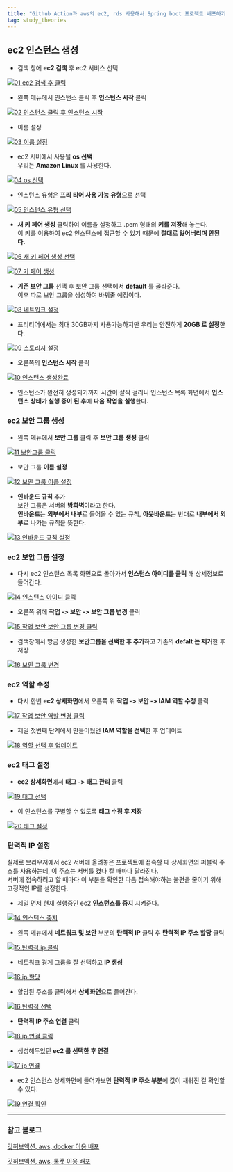 ```yaml
---
title: "Github Action과 aws의 ec2, rds 사용해서 Spring boot 프로젝트 배포하기-ec2 인스턴스 생성"
tag: study_theories
---
```


## ec2 인스턴스 생성

- 검색 창에 **ec2 검색** 후 ec2 서비스 선택

[![01 ec2 검색 후 클릭](https://github.com/yony-k/yony-k.github.io/assets/109204976/70bf1003-04bb-4539-aa2e-b02f156e0966)](https://github.com/yony-k/yony-k.github.io/assets/109204976/70bf1003-04bb-4539-aa2e-b02f156e0966)

- 왼쪽 메뉴에서 인스턴스 클릭 후 **인스턴스 시작** 클릭

[![02 인스턴스 클릭 후 인스턴스 시작](https://github.com/yony-k/yony-k.github.io/assets/109204976/aabc6947-1f79-4021-8fae-4452972db2dc)](https://github.com/yony-k/yony-k.github.io/assets/109204976/aabc6947-1f79-4021-8fae-4452972db2dc)

- 이름 설정

[![03 이름 설정](https://github.com/yony-k/yony-k.github.io/assets/109204976/55ab78bb-0dda-4328-8fc8-ec26ea5e0cf7)](https://github.com/yony-k/yony-k.github.io/assets/109204976/55ab78bb-0dda-4328-8fc8-ec26ea5e0cf7)

- ec2 서버에서 사용될 **os 선택**<br>
우리는 **Amazon Linux** 를 사용한다.

[![04 os 선택](https://github.com/yony-k/yony-k.github.io/assets/109204976/54af569d-cf41-4546-987c-7fa100cfb358)](https://github.com/yony-k/yony-k.github.io/assets/109204976/54af569d-cf41-4546-987c-7fa100cfb358)

- 인스턴스 유형은 **프리 티어 사용 가능 유형**으로 선택

[![05 인스턴스 유형 선택](https://github.com/yony-k/yony-k.github.io/assets/109204976/1c031b00-0428-4cbb-b951-1bcff7deef4b)](https://github.com/yony-k/yony-k.github.io/assets/109204976/1c031b00-0428-4cbb-b951-1bcff7deef4b)

- **새 키 페어 생성** 클릭하여 이름을 설정하고 .pem 형태의 **키를 저장**해 놓는다.<br>
이 키를 이용하여 ec2 인스턴스에 접근할 수 있기 때문에 **절대로 잃어버리며 안된다.**<br>

[![06 새 키 페어 생성 선택](https://github.com/yony-k/yony-k.github.io/assets/109204976/0963117d-d494-42db-8922-eddc7587e37f)](https://github.com/yony-k/yony-k.github.io/assets/109204976/0963117d-d494-42db-8922-eddc7587e37f)

[![07 키 페어 생성](https://github.com/yony-k/yony-k.github.io/assets/109204976/f87016b1-b559-44a3-8a38-14140963661b)](https://github.com/yony-k/yony-k.github.io/assets/109204976/f87016b1-b559-44a3-8a38-14140963661b)

- **기존 보안 그룹** 선택 후 보안 그룹 선택에서 **default** 를 골라준다. <br>
이후 따로 보안 그룹을 생성하여 바꿔줄 예정이다.<br>

[![08 네트워크 설정](https://github.com/yony-k/yony-k.github.io/assets/109204976/93f8e68d-83b4-47e9-999a-363b9178af02)](https://github.com/yony-k/yony-k.github.io/assets/109204976/93f8e68d-83b4-47e9-999a-363b9178af02)

- 프리티어에서는 최대 30GB까지 사용가능하지만 우리는 안전하게 **20GB 로 설정**한다.

[![09 스토리지 설정](https://github.com/yony-k/yony-k.github.io/assets/109204976/3ea8b3e7-adce-40b9-a46b-710083361d49)](https://github.com/yony-k/yony-k.github.io/assets/109204976/3ea8b3e7-adce-40b9-a46b-710083361d49)

- 오른쪽의 **인스턴스 시작** 클릭

[![10 인스턴스 생성완료](https://github.com/yony-k/yony-k.github.io/assets/109204976/99456cf9-cd02-4e4b-9e0e-15137fc368b5)](https://github.com/yony-k/yony-k.github.io/assets/109204976/99456cf9-cd02-4e4b-9e0e-15137fc368b5)

- 인스턴스가 완전히 생성되기까지 시간이 살짝 걸리니 인스턴스 목록 화면에서 **인스턴스 상태가 실행 중이 된 후**에 **다음 작업을 실행**한다. 

### ec2 보안 그룹 생성

- 왼쪽 메뉴에서 **보안 그룹** 클릭 후 **보안 그룹 생성** 클릭

[![11 보안그룹 클릭](https://github.com/yony-k/yony-k.github.io/assets/109204976/f8a8f919-74c9-40d2-9122-ac3946957c0e)](https://github.com/yony-k/yony-k.github.io/assets/109204976/f8a8f919-74c9-40d2-9122-ac3946957c0e)

- 보안 그룹 **이름 설정**

[![12 보안 그룹 이름 설정](https://github.com/yony-k/yony-k.github.io/assets/109204976/c69040fc-0387-4f50-93ea-55d4170ea212)](https://github.com/yony-k/yony-k.github.io/assets/109204976/c69040fc-0387-4f50-93ea-55d4170ea212)

- **인바운드 규칙** 추가<br>
보안 그룹은 서버의 **방화벽**이라고 한다. <br>
**인바운드**는 **외부에서 내부**로 들어올 수 있는 규칙, **아웃바운드**는 반대로 **내부에서 외부**로 나가는 규칙을 뜻한다.<br>

[![13 인바운드 규칙 설정](https://github.com/yony-k/yony-k.github.io/assets/109204976/3b6f2d0b-456a-4caf-bb24-476ac07fa95a)](https://github.com/yony-k/yony-k.github.io/assets/109204976/3b6f2d0b-456a-4caf-bb24-476ac07fa95a)

### ec2 보안 그룹 설정

- 다시 ec2 인스턴스 목록 화면으로 돌아가서 **인스턴스 아이디를 클릭** 해 상세정보로 들어간다.

[![14 인스턴스 아이디 클릭](https://github.com/yony-k/yony-k.github.io/assets/109204976/2f80caaf-deb5-444a-af3d-9dba84b5f89b)](https://github.com/yony-k/yony-k.github.io/assets/109204976/2f80caaf-deb5-444a-af3d-9dba84b5f89b)

- 오른쪽 위에 **작업 -> 보안 -> 보안 그룹 변경** 클릭

[![15 작업 보안 보안 그룹 변경 클릭](https://github.com/yony-k/yony-k.github.io/assets/109204976/7b862c17-1e82-4538-aa40-96df8eb7c140)](https://github.com/yony-k/yony-k.github.io/assets/109204976/7b862c17-1e82-4538-aa40-96df8eb7c140)

- 검색창에서 방금 생성한 **보안그룹을 선택한 후 추가**하고 기존의 **defalt 는 제거**한 후 저장

[![16 보안 그룹 변경](https://github.com/yony-k/yony-k.github.io/assets/109204976/1850dd16-0b2e-4247-b6b6-6ad5654a501b)](https://github.com/yony-k/yony-k.github.io/assets/109204976/1850dd16-0b2e-4247-b6b6-6ad5654a501b)

### ec2 역할 수정

- 다시 한번 **ec2 상세화면**에서 오른쪽 위 **작업 -> 보안 -> IAM 역할 수정** 클릭

[![17 작업 보안 역할 변경 클릭](https://github.com/yony-k/yony-k.github.io/assets/109204976/36fea00e-98b0-42fd-8d2d-566b0b4c679b)](https://github.com/yony-k/yony-k.github.io/assets/109204976/36fea00e-98b0-42fd-8d2d-566b0b4c679b)

- 제일 첫번째 단계에서 만들어뒀던 **IAM 역할을 선택**한 후 업데이트

[![18 역할 선택 후 업데이트](https://github.com/yony-k/yony-k.github.io/assets/109204976/78bdf12a-bb32-4e4b-a122-2d199e83525a)](https://github.com/yony-k/yony-k.github.io/assets/109204976/78bdf12a-bb32-4e4b-a122-2d199e83525a)

### ec2 태그 설정

- **ec2 상세화면**에서 **태그 -> 태그 관리** 클릭

[![19 태그 선택](https://github.com/yony-k/yony-k.github.io/assets/109204976/d71105f7-b597-45a9-b0f0-55c47e2a89c3)](https://github.com/yony-k/yony-k.github.io/assets/109204976/d71105f7-b597-45a9-b0f0-55c47e2a89c3)

- 이 인스턴스를 구별할 수 있도록 **태그 수정 후 저장**

[![20 태그 설정](https://github.com/yony-k/yony-k.github.io/assets/109204976/3e5135b9-12f7-469b-af74-1721916a2c5e)](https://github.com/yony-k/yony-k.github.io/assets/109204976/3e5135b9-12f7-469b-af74-1721916a2c5e)

### 탄력적 IP 설정

실제로 브라우저에서 ec2 서버에 올려놓은 프로젝트에 접속할 때 상세화면의 퍼블릭 주소를 사용하는데, 이 주소는 서버를 켰다 킬 때마다 달라진다.<br>
서버에 접속하려고 할 때마다 이 부분을 확인한 다음 접속해야하는 불편을 줄이기 위해 고정적인 IP를 설정한다.<br>

- 제일 먼저 현재 실행중인 ec2 **인스턴스를 중지** 시켜준다.

[![14 인스턴스 중지](https://github.com/yony-k/yony-k.github.io/assets/109204976/49f7febf-eac2-4bd6-8bb7-b7e53f2d3aea)](https://github.com/yony-k/yony-k.github.io/assets/109204976/49f7febf-eac2-4bd6-8bb7-b7e53f2d3aea)

- 왼쪽 메뉴에서 **네트워크 및 보안** 부분의 **탄력적 IP** 클릭 후 **탄력적 IP 주소 할당** 클릭

[![15 탄력적 ip 클릭](https://github.com/yony-k/yony-k.github.io/assets/109204976/61d5b363-4b7e-421f-a806-aed8ea74d073)](https://github.com/yony-k/yony-k.github.io/assets/109204976/61d5b363-4b7e-421f-a806-aed8ea74d073)

- 네트워크 경계 그룹을 잘 선택하고 **IP 생성**

[![16 ip 할당](https://github.com/yony-k/yony-k.github.io/assets/109204976/abc9bfa1-7a83-4bce-be6b-346b9a6e4152)](https://github.com/yony-k/yony-k.github.io/assets/109204976/abc9bfa1-7a83-4bce-be6b-346b9a6e4152)

- 할당된 주소를 클릭해서 **상세화면**으로 들어간다.

[![16 탄력적 선택](https://github.com/yony-k/yony-k.github.io/assets/109204976/7b01e67c-d00c-45ad-9814-2313f817381b)](https://github.com/yony-k/yony-k.github.io/assets/109204976/7b01e67c-d00c-45ad-9814-2313f817381b)

- **탄력적 IP 주소 연결** 클릭

[![18 ip 연결 클릭](https://github.com/yony-k/yony-k.github.io/assets/109204976/f0fd3ac7-e27c-497c-ba0e-aacb49757f4e)](https://github.com/yony-k/yony-k.github.io/assets/109204976/f0fd3ac7-e27c-497c-ba0e-aacb49757f4e)

- 생성해두었던 **ec2 를 선택한 후 연결**

[![17 ip 연결 ](https://github.com/yony-k/yony-k.github.io/assets/109204976/722ee1f8-0ae5-4b7b-9d88-11c987b47539)](https://github.com/yony-k/yony-k.github.io/assets/109204976/722ee1f8-0ae5-4b7b-9d88-11c987b47539)

- ec2 인스턴스 상세화면에 들어가보면 **탄력적 IP 주소 부분**에 값이 채워진 걸 확인할 수 있다.

[![19 연결 확인](https://github.com/yony-k/yony-k.github.io/assets/109204976/fabfa909-4398-4f40-a67c-babe6cd05340)](https://github.com/yony-k/yony-k.github.io/assets/109204976/fabfa909-4398-4f40-a67c-babe6cd05340)

---

### 참고 블로그

[깃허브액션, aws, docker 이용 배포](https://velog.io/@chanmin/CICD-Github-Actions%EC%9D%84-%EC%9D%B4%EC%9A%A9%ED%95%98%EC%97%AC-AWS-EC2%EC%97%90-Spring-Boot-%EB%B0%B0%ED%8F%AC-with-Docker)

[깃허브액션, aws, 톰캣 이용 배포](https://velog.io/@yuyun0124/Github-Action-%EA%B0%84%EB%8B%A8-%EC%A0%81%EC%9A%A9%EA%B8%B0)